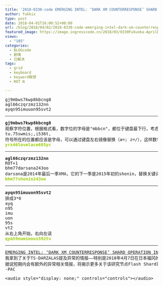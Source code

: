 ```yaml
---
title: '2018-0330-code EMERGING INTEL: ‘DARK XM COUNTERRESPONSE’ SHARD OPERATION IN FUKUOKA — PART 1'
author: fukkix
type: post
date: 2018-04-01T16:00:52+00:00
url: /blog/2018/04/02/2018-0330-code-emerging-intel-dark-xm-counterresponse-shard-operation-in-fukuoka-part-1/
featured_image: https://image.ingresscode.cn/2018/03/0330Fukuoka-AprilDarkXMShards.jpg?x-oss-process=image/resize,m_fill,w_700,h_220
views:
  - "105"
categories:
  - BLOGcode
  - 剧情
  - 已解决
tags:
  - grid
  - keyboard
  - keyword联想
  - ROT N

---
```

<pre>gj9mbws7kwp8kbcng8
agl66czqrzmz132nn
ayqn95imuuon95svt2<!--more--></pre>

* * *

<pre><strong>gj9mbws7kwp8kbcng8</strong>
观察字符位置，根据格式看，数字位的字母是"mbbcn"，都位于键盘最下行，考虑先进行一次键盘上下镜像（a=q 0=/）得到
tu.75swmis;,i536t,
符号所在的位置都应该是字母，可以通过键盘左右镜像替换（a=; z=/），这样数字位依旧是数字
<span style="color: #99cc00;"><strong>yrx46lovelace685yc</strong></span></pre>

* * *

<pre><strong>agl66czqrzmz132nn
</strong>ROT+1
bhm77darsana243oo
darsana是2014年最后一季XMA，它的下一季是2015年初的shonin，替换关键词<strong>
<span style="color: #99cc00;">bhm77shonin243oo</span></strong></pre>

* * *

<pre><strong>ayqn95imuuon95svt2
</strong>排成3*6
ayq
n95
imu
uon
95s
vt2
从右上角开始，右向左读<strong>
<span style="color: #99cc00;">qya59numinous592tv</span></strong></pre>

* * *

<pre><a href="http://investigate.ingress.com/2018/03/30/emerging-intel-dark-xm-counterresponse-shard-operation-in-fukuoka-part-1/">EMERGING INTEL: ‘DARK XM COUNTERRESPONSE’ SHARD OPERATION IN FUKUOKA — PART 1</a>
我拿到了关于TS-DARZALAS提及异常的情报——特别是2018年4月7日在日本福冈的Dark XM威胁及CounterResponse的碎片行动资料。
据说短期内会有额外的异常相关情报，将揭示更多关于该研究节点Flash Shard事件细节。有识之人说它的活动情况和EXO5的“Shard Shuttle”异常阶段非常相似。
-PAC</pre>

<pre>&lt;audio style="display: none;" controls="controls">&lt;/audio></pre>